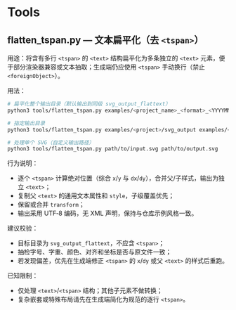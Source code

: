 # Tools

## flatten_tspan.py — 文本扁平化（去 `<tspan>`）

用途：将含有多行 `<tspan>` 的 `<text>` 结构扁平化为多条独立的 `<text>` 元素，便于部分渲染器兼容或文本抽取；生成端仍应使用 `<tspan>` 手动换行（禁止 `<foreignObject>`）。

用法：

```bash
# 扁平化整个输出目录（默认输出到同级 svg_output_flattext）
python3 tools/flatten_tspan.py examples/<project_name>_<format>_<YYYYMMDD>/svg_output

# 指定输出目录
python3 tools/flatten_tspan.py examples/<project>/svg_output examples/<project>/svg_output_flattext

# 处理单个 SVG（自定义输出路径）
python3 tools/flatten_tspan.py path/to/input.svg path/to/output.svg
```

行为说明：
- 逐个 `<tspan>` 计算绝对位置（综合 `x`/`y` 与 `dx`/`dy`），合并父/子样式，输出为独立 `<text>`；
- 复制父 `<text>` 的通用文本属性和 `style`，子级覆盖优先；
- 保留或合并 `transform`；
- 输出采用 UTF‑8 编码，无 XML 声明，保持与仓库示例风格一致。

建议校验：
- 目标目录为 `svg_output_flattext`，不应含 `<tspan>`；
- 抽检字号、字重、颜色、对齐和坐标是否与原文件一致；
- 若发现偏差，优先在生成端修正 `<tspan>` 的 `x`/`dy` 或父 `<text>` 的样式后重跑。

已知限制：
- 仅处理 `<text>`/`<tspan>` 结构；其他子元素不做转换；
- 复杂嵌套或特殊布局请先在生成端简化为规范的逐行 `<tspan>`。

